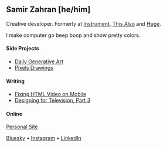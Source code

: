 ## Samir Zahran [he/him]

Creative developer. Formerly at [Instrument][instrument], [This Also][thisalso] and [Huge][huge].

I make computer go beep boop and show pretty colors.

#### Side Projects

- [Daily Generative Art][genart]
- [Pixels Drawings][pixelart]

#### Writing

- [Fixing HTML Video on Mobile][writing-ww]
- [Designing for Television, Part 3][writing-cjs]

#### Online

[Personal Site][samiare]

[Bluesky][bluesky] • [Instagram][instagram] • [LinkedIn][linkedin]


<!-- link defs -->

[curlart]: https://samiare.net/curlart
[bluesky]: https://bsky.app/profile/samiare.net
[genart]: https://samiare.net/daily
[huge]: https://www.hugeinc.com
[instagram]: https://instagram.com/samiare
[instrument]: https://instrument.com/
[linkedin]: https://linkedin.com/in/samiare
[writing-cjs]: https://samiare.net/writing/designing-for-television-part-3
[writing-ww]: https://samiare.net/this-also/fixing-html-video-on-mobile
[pixelart]: https://samiare.net/pixels
[samiare]: https://samiare.net
[thisalso]: http://thisalso.com/
[twitter]: https://twitter.com/samiare
